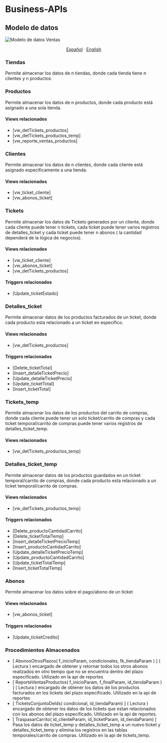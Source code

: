 # Business-APIs

## Modelo de datos

![Modelo de datos Ventas](https://github.com/SczSca/Business-APIs/assets/90069772/cd5474c2-7c9a-4551-91ac-492839b8a69f)
 <p align="center">
    <a href="#readme-es">Español</a>
    ·
    <a href="#readme-en">English</a>
</p>
<a name="readme-en"></a>
  
  <a name="readme-es"></a>
### Tiendas
  Permite almacenar los datos de n tiendas, donde cada tienda tiene n clientes y n productos.
### Productos
  Permite almacenar los datos de n productos, donde cada producto está asignado a una sola tienda.
   #### Views relacionados
  * [vw_detTickets_productos]
  * [vw_detTickets_productos_temp]
  * [vw_reporte_ventas_productos]
###  Clientes
  Permite almacenar los datos de n clientes, donde cada cliente está asignado especificamente a una tienda.
  #### Views relacionados
  * [vw_ticket_cliente]
  * [vw_abonos_ticket]
### Tickets
  Permite almacenar los datos de Tickets generados por un cliente, donde cada cliente puede tener n tickets, cada ticket puede tener varios registros de detalles_ticket y cada ticket puede tener n abonos ( la cantidad dependerá de la lógica de negocios).
  #### Views relacionados
  * [vw_ticket_cliente]
  * [vw_abonos_ticket]
  * [vw_detTickets_productos]
  #### Triggers relacionados
  * [Update_ticketEstado]
### Detalles_ticket
  Permite almacenar datos de los productos facturados de un ticket, donde cada producto esta relacionado a un ticket en especifico.
  #### Views relacionados
  * [vw_detTickets_productos]
#### Triggers relacionados
  * [Delete_ticketTotal]
  * [Insert_detalleTicketPrecio]
  * [Update_detalleTicketPrecio]
  * [Update_ticketTotal]
  * [Insert_ticketTotal]
### Tickets_temp
  Permite almacenar los datos de los productos del carrito de compras, donde cada cliente puede tener un solo ticket/carrito de compras y cada ticket temporal/carrito de compras puede tener varios registros de detalles_ticket_temp.
  #### Views relacionados
  * [vw_detTickets_productos_temp]
### Detalles_ticket_temp
  Permite almacenar datos de los productos guardados en un ticket temporal/carrito de compras, donde cada producto esta relacionado a un ticket temporal/carrito de compras.
  #### Views relacionados
  * [vw_detTickets_productos_temp]
  #### Triggers relacionados
  * [Delete_productoCantidadCarrito]
  * [Delete_ticketTotalTemp]
  * [Insert_detalleTicketPrecioTemp]
  * [Insert_productoCantidadCarrito]
  * [Update_detalleTicketPrecioTemp]
  * [Update_productoCantidadCarrito]
  * [Update_ticketTotalTemp]
  * [Insert_ticketTotalTemp]
  
### Abonos
  Permite almacenar los datos sobre el pago/abono de un ticket
  #### Views relacionados
  * [vw_abonos_ticket]
  #### Triggers relacionados
  * [Update_ticketCredito]

### Procedimientos Almacenados
  * [ AbonosOtrosPlazos( f_inicioParam, condicionales, fk_tiendaParam ) ]
    ( Lectura ) encargado de obtener y retornar todos los otros abonos realizados en otro tiempo que no se encuentra dentro del plazo especificado. Utilizado en la api de reportes
  * [ ReporteVentasProductos( f_inicioParam, f_finalParam, id_tiendaParam ) ]
    ( Lectura ) encargado de obtener los datos de los productos facturados en los tickets del plazo especificado. Utilizado en la api de reportes
  * [ TicketsConjuntoDeIds( condicional, id_tiendaParam) ]
    ( Lectura ) encargado de obtener los datos de los tickets que estan relacionados con los abonos del plazo especificado. Utilizado en la api de reportes.
  * [ TraspasarCarrito( id_clienteParam, id_ticketParam, id_tiendaParam) ]
    Pasa los datos de ticket_temp y detalles_ticket_temp a un nuevo ticket y detalles_ticket_temp y elimina los registros en las tablas temporales/carrito de compras. Utilizado en la api de tickets_temp.
